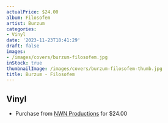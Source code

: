 ```yaml
---
actualPrice: $24.00
album: Filosofem
artist: Burzum
categories:
- Vinyl
date: '2023-11-23T18:41:29'
draft: false
images:
- /images/covers/burzum-filosofem.jpg
inStock: true
thumbnailImage: /images/covers/burzum-filosofem-thumb.jpg
title: Burzum - Filosofem
---
```


## Vinyl
* Purchase from [NWN Productions](http://shop.nwnprod.com/index.php?route=product/product&path=75&product_id=42530&sort=pd.name&order=ASC) for $24.00
